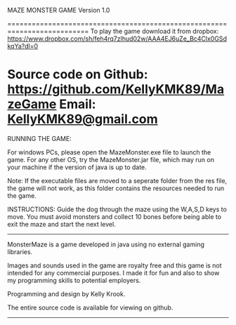 MAZE MONSTER GAME
Version 1.0

==========================================================================
To play the game download it from dropbox:
https://www.dropbox.com/sh/feh4rq7zlhud02w/AAA4EJ6uZe_Bc4Clx0GSdkqYa?dl=0

Source code on Github: https://github.com/KellyKMK89/MazeGame
Email: KellyKMK89@gmail.com
==========================================================================

RUNNING THE GAME:

For windows PCs, please open the MazeMonster.exe file to launch the game. 
For any other OS, try the MazeMonster.jar file, which may run on your 
machine if the version of java is up to date. 

Note: If the executable files are moved to a seperate folder from the res 
file, the game will not work, as this folder contains the resources 
needed to run the game.

INSTRUCTIONS:
Guide the dog through the maze using the W,A,S,D keys to move. You must 
avoid monsters and collect 10 bones before being able to exit the maze
and start the next level.

**************************************************************************

MonsterMaze is a game developed in java using no external gaming libraries.

Images and sounds used in the game are royalty free and this game is not 
intended for any commercial purposes. I made it for fun and also to show my 
programming skills to potential employers.

Programming and design by Kelly Krook.

The entire source code is available for viewing on github.

**************************************************************************
